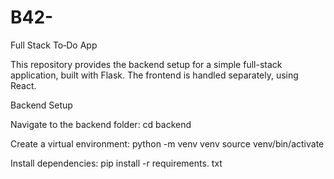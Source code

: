 # B42-
Full Stack To‑Do App

This repository provides the backend setup for a simple full-stack application, built with Flask. The frontend is handled separately, using React.

Backend Setup

Navigate to the backend folder:
cd backend

Create a virtual environment:
python -m venv venv source venv/bin/activate

Install dependencies:
pip install -r requirements. txt

